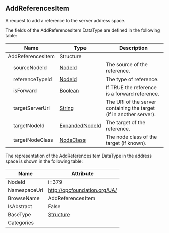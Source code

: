 <!-- datatype -->
## AddReferencesItem
A request to add a reference to the server address space.  
<!-- end of description -->
The fields of the AddReferencesItem DataType are defined in the following table:  

|Name|Type|Description|
|---|---|---|
|AddReferencesItem|Structure||
|&nbsp;&nbsp;&nbsp;&nbsp;sourceNodeId|[NodeId](../../DataTypes/NodeId/readme.md)|The source of the reference.|
|&nbsp;&nbsp;&nbsp;&nbsp;referenceTypeId|[NodeId](../../DataTypes/NodeId/readme.md)|The type of reference.|
|&nbsp;&nbsp;&nbsp;&nbsp;isForward|[Boolean](../../DataTypes/Boolean/readme.md)|If TRUE the reference is a forward reference.|
|&nbsp;&nbsp;&nbsp;&nbsp;targetServerUri|[String](../../DataTypes/String/readme.md)|The URI of the server containing the target (if in another server).|
|&nbsp;&nbsp;&nbsp;&nbsp;targetNodeId|[ExpandedNodeId](../../DataTypes/ExpandedNodeId/readme.md)|The target of the reference.|
|&nbsp;&nbsp;&nbsp;&nbsp;targetNodeClass|[NodeClass](../../DataTypes/NodeClass/readme.md)|The node class of the target (if known).|

The representation of the AddReferencesItem DataType in the address space is shown in the following table:  

|Name|Attribute|
|---|---|
|NodeId|i=379|
|NamespaceUri|http://opcfoundation.org/UA/|
|BrowseName|AddReferencesItem|
|IsAbstract|False|
|BaseType|[Structure](../../DataTypes/Structure/readme.md)|
|Categories||

